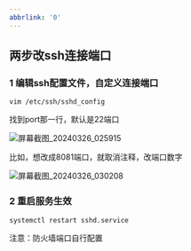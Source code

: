 ```yaml
---
abbrlink: '0'
---
```

## 两步改ssh连接端口

### 1 编辑ssh配置文件，自定义连接端口

```
vim /etc/ssh/sshd_config	
```

找到port那一行，默认是22端口

![屏幕截图_20240326_025915](https://blog-resources.this0.com/image/202403260259388.png?x-oss-process=style/this0-blog)

比如，想改成8081端口，就取消注释，改端口数字

![屏幕截图_20240326_030208](https://blog-resources.this0.com/image/202403260302239.png?x-oss-process=style/this0-blog)

### 2 重启服务生效

```
systemctl restart sshd.service
```

注意：防火墙端口自行配置
